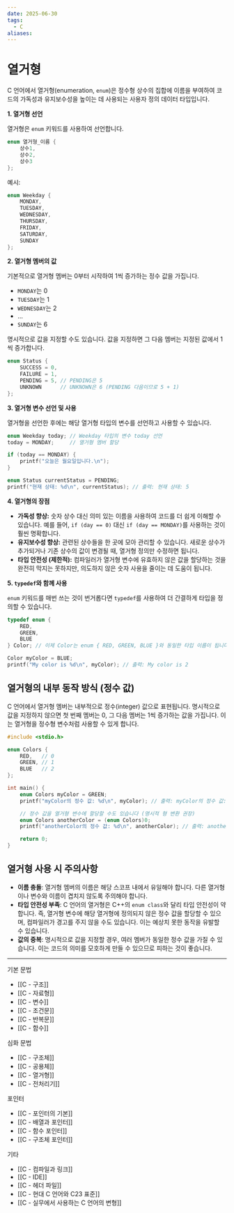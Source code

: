 ```yaml
---
date: 2025-06-30
tags:
  - C
aliases:
---
```


# 열거형

C 언어에서 열거형(enumeration, `enum`)은 정수형 상수의 집합에 이름을 부여하여 코드의 가독성과 유지보수성을 높이는 데 사용되는 사용자 정의 데이터 타입입니다.

**1. 열거형 선언**

열거형은 `enum` 키워드를 사용하여 선언합니다.

```c
enum 열거형_이름 {
    상수1,
    상수2,
    상수3
};
```

예시:

```c
enum Weekday {
    MONDAY,
    TUESDAY,
    WEDNESDAY,
    THURSDAY,
    FRIDAY,
    SATURDAY,
    SUNDAY
};
```

**2. 열거형 멤버의 값**

기본적으로 열거형 멤버는 0부터 시작하여 1씩 증가하는 정수 값을 가집니다.

*   `MONDAY`는 0
*   `TUESDAY`는 1
*   `WEDNESDAY`는 2
*   ...
*   `SUNDAY`는 6

명시적으로 값을 지정할 수도 있습니다. 값을 지정하면 그 다음 멤버는 지정된 값에서 1씩 증가합니다.

```c
enum Status {
    SUCCESS = 0,
    FAILURE = 1,
    PENDING = 5, // PENDING은 5
    UNKNOWN      // UNKNOWN은 6 (PENDING 다음이므로 5 + 1)
};
```

**3. 열거형 변수 선언 및 사용**

열거형을 선언한 후에는 해당 열거형 타입의 변수를 선언하고 사용할 수 있습니다.

```c
enum Weekday today; // Weekday 타입의 변수 today 선언
today = MONDAY;     // 열거형 멤버 할당

if (today == MONDAY) {
    printf("오늘은 월요일입니다.\n");
}

enum Status currentStatus = PENDING;
printf("현재 상태: %d\n", currentStatus); // 출력: 현재 상태: 5
```

**4. 열거형의 장점**

*   **가독성 향상:** 숫자 상수 대신 의미 있는 이름을 사용하여 코드를 더 쉽게 이해할 수 있습니다. 예를 들어, `if (day == 0)` 대신 `if (day == MONDAY)`를 사용하는 것이 훨씬 명확합니다.
*   **유지보수성 향상:** 관련된 상수들을 한 곳에 모아 관리할 수 있습니다. 새로운 상수가 추가되거나 기존 상수의 값이 변경될 때, 열거형 정의만 수정하면 됩니다.
*   **타입 안전성 (제한적):** 컴파일러가 열거형 변수에 유효하지 않은 값을 할당하는 것을 완전히 막지는 못하지만, 의도하지 않은 숫자 사용을 줄이는 데 도움이 됩니다.

**5. `typedef`와 함께 사용**

`enum` 키워드를 매번 쓰는 것이 번거롭다면 `typedef`를 사용하여 더 간결하게 타입을 정의할 수 있습니다.

```c
typedef enum {
    RED,
    GREEN,
    BLUE
} Color; // 이제 Color는 enum { RED, GREEN, BLUE }와 동일한 타입 이름이 됩니다.

Color myColor = BLUE;
printf("My color is %d\n", myColor); // 출력: My color is 2
```

## 열거형의 내부 동작 방식 (정수 값)

C 언어에서 열거형 멤버는 내부적으로 정수(integer) 값으로 표현됩니다. 명시적으로 값을 지정하지 않으면 첫 번째 멤버는 0, 그 다음 멤버는 1씩 증가하는 값을 가집니다. 이는 열거형을 정수형 변수처럼 사용할 수 있게 합니다.

```c
#include <stdio.h>

enum Colors {
    RED,   // 0
    GREEN, // 1
    BLUE   // 2
};

int main() {
    enum Colors myColor = GREEN;
    printf("myColor의 정수 값: %d\n", myColor); // 출력: myColor의 정수 값: 1

    // 정수 값을 열거형 변수에 할당할 수도 있습니다 (명시적 형 변환 권장)
    enum Colors anotherColor = (enum Colors)0;
    printf("anotherColor의 정수 값: %d\n", anotherColor); // 출력: anotherColor의 정수 값: 0

    return 0;
}
```

## 열거형 사용 시 주의사항

*   **이름 충돌**: 열거형 멤버의 이름은 해당 스코프 내에서 유일해야 합니다. 다른 열거형이나 변수와 이름이 겹치지 않도록 주의해야 합니다.
*   **타입 안전성 부족**: C 언어의 열거형은 C++의 `enum class`와 달리 타입 안전성이 약합니다. 즉, 열거형 변수에 해당 열거형에 정의되지 않은 정수 값을 할당할 수 있으며, 컴파일러가 경고를 주지 않을 수도 있습니다. 이는 예상치 못한 동작을 유발할 수 있습니다.
*   **값의 중복**: 명시적으로 값을 지정할 경우, 여러 멤버가 동일한 정수 값을 가질 수 있습니다. 이는 코드의 의미를 모호하게 만들 수 있으므로 피하는 것이 좋습니다.

---
 기본 문법
 - [[C - 구조]]
 - [[C - 자료형]]
 - [[C - 변수]]
 - [[C - 조건문]]
 - [[C - 반복문]]
 - [[C - 함수]]

심화 문법
 - [[C - 구조체]]
 - [[C - 공용체]]
 - [[C - 열거형]]
 - [[C - 전처리기]]

 포인터
 - [[C - 포인터의 기본]]
 - [[C - 배열과 포인터]]
 - [[C - 함수 포인터]]
 - [[C - 구조체 포인터]]

 기타
 - [[C - 컴파일과 링크]]
 - [[C - IDE]]
 - [[C - 헤더 파일]]
 - [[C - 현대 C 언어와 C23 표준]]
 - [[C - 실무에서 사용하는 C 언어의 변형]]